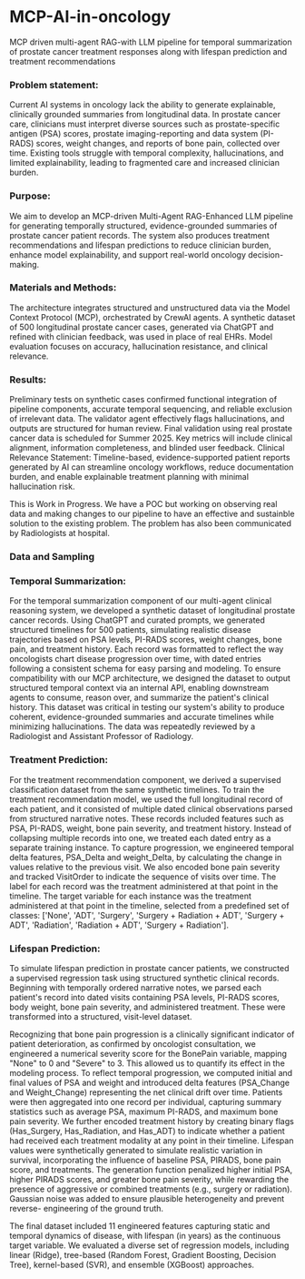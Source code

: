 # MCP-AI-in-oncology
MCP driven multi-agent RAG-with LLM pipeline for temporal summarization of prostate cancer treatment responses along with lifespan prediction and treatment recommendations

### Problem statement:

Current AI systems in oncology lack the ability to generate explainable, clinically grounded summaries from longitudinal data. In prostate cancer care, clinicians must interpret diverse sources such as prostate-specific antigen (PSA) scores, prostate imaging-reporting and data system (PI- RADS) scores, weight changes, and reports of bone pain, collected over time. Existing tools struggle with temporal complexity, hallucinations, and limited explainability, leading to fragmented care and increased clinician burden.

### Purpose:

We aim to develop an MCP-driven Multi-Agent RAG-Enhanced LLM pipeline for generating temporally structured, evidence-grounded summaries of prostate cancer patient records. The system also produces treatment recommendations and lifespan predictions to reduce clinician burden, enhance model explainability, and support real-world oncology decision-making.

### Materials and Methods:

The architecture integrates structured and unstructured data via the Model Context Protocol (MCP), orchestrated by CrewAI agents. A synthetic dataset of 500 longitudinal prostate cancer cases, generated via ChatGPT and refined with clinician feedback, was used in place of real EHRs. Model evaluation focuses on accuracy, hallucination resistance, and clinical relevance.

### Results:

Preliminary tests on synthetic cases confirmed functional integration of pipeline components, accurate temporal sequencing, and reliable exclusion of irrelevant data. The validator agent effectively flags hallucinations, and outputs are structured for human review. Final validation using real prostate cancer data is scheduled for Summer 2025. Key metrics will include clinical alignment, information completeness, and blinded user feedback. Clinical Relevance Statement: Timeline-based, evidence-supported patient reports generated by AI can streamline oncology workflows, reduce documentation burden, and enable explainable treatment planning with minimal hallucination risk.

This is Work in Progress. We have a POC but working on observing real data and making changes to our pipeline to have an effective and sustainble solution to the existing problem. The problem has also been communicated by Radiologists at hospital.

### Data and Sampling

### Temporal Summarization:

For the temporal summarization component of our multi-agent clinical reasoning system, we developed a synthetic dataset of longitudinal prostate cancer records. Using ChatGPT and curated prompts, we generated structured timelines for 500 patients, simulating realistic disease trajectories based on PSA levels, PI-RADS scores, weight changes, bone pain, and treatment history. Each record was formatted to reflect the way oncologists chart disease progression over time, with dated entries following a consistent schema for easy parsing and modeling. To ensure compatibility with our MCP architecture, we designed the dataset to output structured temporal context via an internal API, enabling downstream agents to consume, reason over, and summarize the patient's clinical history. This dataset was critical in testing our system's ability to produce coherent, evidence-grounded summaries and accurate timelines while minimizing hallucinations. The data was repeatedly reviewed by a Radiologist and Assistant Professor of Radiology.

### Treatment Prediction:

For the treatment recommendation component, we derived a supervised classification dataset from the same synthetic timelines. To train the treatment recommendation model, we used the full longitudinal record of each patient, and it consisted of multiple dated clinical observations parsed from structured narrative notes. These records included features such as PSA, PI-RADS, weight, bone pain severity, and treatment history. Instead of collapsing multiple records into one, we treated each dated entry as a separate training instance. To capture progression, we engineered temporal delta features, PSA_Delta and weight_Delta, by calculating the change in values relative to the previous visit. We also encoded bone pain severity and tracked VisitOrder to indicate the sequence of visits over time. The label for each record was the treatment administered at that point in the timeline. The target variable for each instance was the treatment administered at that point in the timeline, selected from a predefined set of classes: ['None', 'ADT', 'Surgery', 'Surgery + Radiation + ADT', 'Surgery + ADT', 'Radiation', 'Radiation + ADT', 'Surgery + Radiation'].

### Lifespan Prediction:

To simulate lifespan prediction in prostate cancer patients, we constructed a supervised regression task using structured synthetic clinical records. Beginning with temporally ordered narrative notes, we parsed each patient's record into dated visits containing PSA levels, PI-RADS scores, body weight, bone pain severity, and administered treatment. These were transformed into a structured, visit-level dataset.

Recognizing that bone pain progression is a clinically significant indicator of patient deterioration, as confirmed by oncologist consultation, we engineered a numerical severity score for the BonePain variable, mapping "None" to 0 and "Severe" to 3. This allowed us to quantify its effect in the modeling process. To reflect temporal progression, we computed initial and final values of PSA and weight and introduced delta features (PSA_Change and Weight_Change) representing the net clinical drift over time. Patients were then aggregated into one record per individual, capturing summary statistics such as average PSA, maximum PI-RADS, and maximum bone pain severity. We further encoded treatment history by creating binary flags (Has_Surgery, Has_Radiation, and Has_ADT) to indicate whether a patient had received each treatment modality at any point in their timeline. Lifespan values were synthetically generated to simulate realistic variation in survival, incorporating the influence of baseline PSA, PIRADS, bone pain score, and treatments. The generation function penalized higher initial PSA, higher PIRADS scores, and greater bone pain severity, while rewarding the presence of aggressive or combined treatments (e.g., surgery or radiation). Gaussian noise was added to ensure plausible heterogeneity and prevent reverse- engineering of the ground truth.

The final dataset included 11 engineered features capturing static and temporal dynamics of disease, with lifespan (in years) as the continuous target variable. We evaluated a diverse set of regression models, including linear (Ridge), tree-based (Random Forest, Gradient Boosting, Decision Tree), kernel-based (SVR), and ensemble (XGBoost) approaches.
